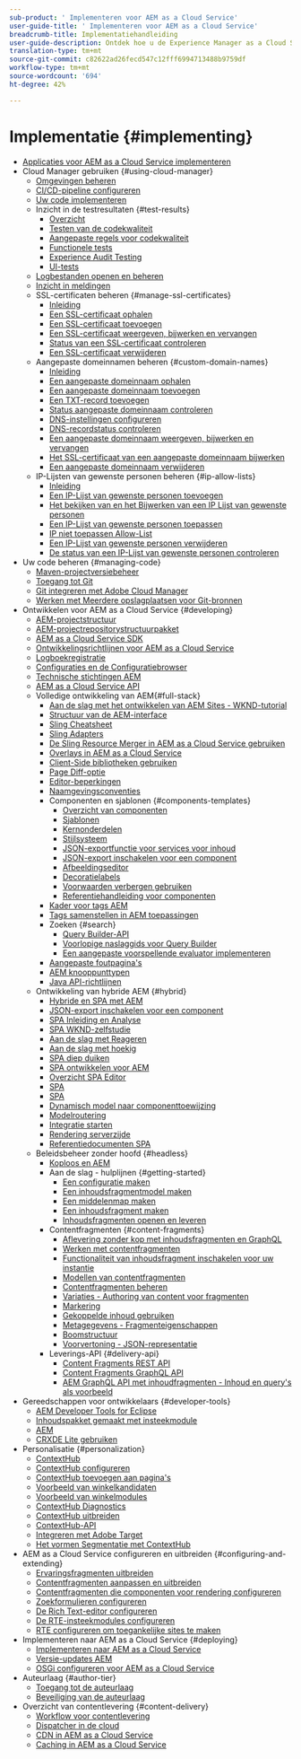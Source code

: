 ```yaml
---
sub-product: ' Implementeren voor AEM as a Cloud Service'
user-guide-title: ' Implementeren voor AEM as a Cloud Service'
breadcrumb-title: Implementatiehandleiding
user-guide-description: Ontdek hoe u de Experience Manager as a Cloud Service-implementatie aanpast, inclusief onderwerpen over ontwikkeling en implementatie.
translation-type: tm+mt
source-git-commit: c82622ad26fecd547c12fff6994713488b9759df
workflow-type: tm+mt
source-wordcount: '694'
ht-degree: 42%

---
```



# Implementatie {#implementing}

+ [Applicaties voor AEM as a Cloud Service implementeren](/help/implementing/home.md)
+ Cloud Manager gebruiken {#using-cloud-manager}
   + [Omgevingen beheren](cloud-manager/manage-environments.md)
   + [CI/CD-pipeline configureren](cloud-manager/configure-pipeline.md)
   + [Uw code implementeren](cloud-manager/deploy-code.md)
   + Inzicht in de testresultaten {#test-results}
      + [Overzicht](/help/implementing/cloud-manager/overview-test-results.md)
      + [Testen van de codekwaliteit](/help/implementing/cloud-manager/code-quality-testing.md)
      + [Aangepaste regels voor codekwaliteit](cloud-manager/custom-code-quality-rules.md)
      + [Functionele tests](/help/implementing/cloud-manager/functional-testing.md)
      + [Experience Audit Testing](/help/implementing/cloud-manager/experience-audit-testing.md)
      + [UI-tests](/help/implementing/cloud-manager/ui-testing.md)
   + [Logbestanden openen en beheren](cloud-manager/manage-logs.md)
   + [Inzicht in meldingen](cloud-manager/notifications.md)
   + SSL-certificaten beheren {#manage-ssl-certificates}
      + [Inleiding](/help/implementing/cloud-manager/managing-ssl-certifications/introduction.md)
      + [Een SSL-certificaat ophalen](/help/implementing/cloud-manager/managing-ssl-certifications/get-ssl-certificate.md)
      + [Een SSL-certificaat toevoegen](/help/implementing/cloud-manager/managing-ssl-certifications/add-ssl-certificate.md)
      + [Een SSL-certificaat weergeven, bijwerken en vervangen](/help/implementing/cloud-manager/managing-ssl-certifications/view-update-replace-ssl-certificate.md)
      + [Status van een SSL-certificaat controleren](/help/implementing/cloud-manager/managing-ssl-certifications/check-status-ssl-certificate.md)
      + [Een SSL-certificaat verwijderen](/help/implementing/cloud-manager/managing-ssl-certifications/delete-ssl-certificate.md)
   + Aangepaste domeinnamen beheren {#custom-domain-names}
      + [Inleiding](/help/implementing/cloud-manager/custom-domain-names/introduction.md)
      + [Een aangepaste domeinnaam ophalen](/help/implementing/cloud-manager/custom-domain-names/get-custom-domain-name.md)
      + [Een aangepaste domeinnaam toevoegen](/help/implementing/cloud-manager/custom-domain-names/add-custom-domain-name.md)
      + [Een TXT-record toevoegen](/help/implementing/cloud-manager/custom-domain-names/add-text-record.md)
      + [Status aangepaste domeinnaam controleren](/help/implementing/cloud-manager/custom-domain-names/check-domain-name-status.md)
      + [DNS-instellingen configureren](/help/implementing/cloud-manager/custom-domain-names/configure-dns-settings.md)
      + [DNS-recordstatus controleren](/help/implementing/cloud-manager/custom-domain-names/check-dns-record-status.md)
      + [Een aangepaste domeinnaam weergeven, bijwerken en vervangen](/help/implementing/cloud-manager/custom-domain-names/view-update-replace-custom-domain-name.md)
      + [Het SSL-certificaat van een aangepaste domeinnaam bijwerken](/help/implementing/cloud-manager/custom-domain-names/update-cdn-ssl-certificate.md)
      + [Een aangepaste domeinnaam verwijderen](/help/implementing/cloud-manager/custom-domain-names/delete-custom-domain-name.md)
   + IP-Lijsten van gewenste personen beheren {#ip-allow-lists}
      + [Inleiding](/help/implementing/cloud-manager/ip-allow-lists/introduction.md)
      + [Een IP-Lijst van gewenste personen toevoegen](/help/implementing/cloud-manager/ip-allow-lists/add-ip-allow-lists.md)
      + [Het bekijken van en het Bijwerken van een IP Lijst van gewenste personen](/help/implementing/cloud-manager/ip-allow-lists/view-update-ip-allow-list.md)
      + [Een IP-Lijst van gewenste personen toepassen](/help/implementing/cloud-manager/ip-allow-lists/apply-allow-list.md)
      + [IP niet toepassen Allow-List](/help/implementing/cloud-manager/ip-allow-lists/unapply-ip-allow-list.md)
      + [Een IP-Lijst van gewenste personen verwijderen](/help/implementing/cloud-manager/ip-allow-lists/delete-ip-allow-list.md)
      + [De status van een IP-Lijst van gewenste personen controleren](/help/implementing/cloud-manager/ip-allow-lists/check-ip-allow-list-status.md)
+ Uw code beheren {#managing-code}
   + [Maven-projectversiebeheer](cloud-manager/project-version-handling.md)
   + [Toegang tot Git](cloud-manager/accessing-git.md)
   + [Git integreren met Adobe Cloud Manager](cloud-manager/integrating-with-git.md)
   + [Werken met Meerdere opslagplaatsen voor Git-bronnen](/help/implementing/cloud-manager/working-with-multiple-source-git-repositories.md)
+ Ontwikkelen voor AEM as a Cloud Service {#developing}
   + [AEM-projectstructuur](developing/introduction/aem-project-content-package-structure.md)
   + [AEM-projectrepositorystructuurpakket](developing/introduction/repository-structure-package.md)
   + [AEM as a Cloud Service SDK](developing/introduction/aem-as-a-cloud-service-sdk.md)
   + [Ontwikkelingsrichtlijnen voor AEM as a Cloud Service](developing/introduction/development-guidelines.md)
   + [Logboekregistratie](developing/introduction/logging.md)
   + [Configuraties en de Configuratiebrowser](developing/introduction/configurations.md)
   + [Technische stichtingen AEM](/help/implementing/developing/introduction/aem-technologies.md)
   + [AEM as a Cloud Service API](https://docs.adobe.com/content/help/en/experience-manager-cloud-service/implementing/developing/ref/javadoc/index.html)
   + Volledige ontwikkeling van AEM{#full-stack}
      + [Aan de slag met het ontwikkelen van AEM Sites - WKND-tutorial](developing/introduction/develop-wknd-tutorial.md)
      + [Structuur van de AEM-interface](developing/introduction/ui-structure.md)
      + [Sling Cheatsheet](developing/introduction/sling-cheatsheet.md)
      + [Sling Adapters](developing/introduction/sling-adapters.md)
      + [De Sling Resource Merger in AEM as a Cloud Service gebruiken](developing/introduction/sling-resource-merger.md)
      + [Overlays in AEM as a Cloud Service](developing/introduction/overlays.md)
      + [Client-Side bibliotheken gebruiken](developing/introduction/clientlibs.md)
      + [Page Diff-optie](/help/implementing/developing/introduction/page-diff.md)
      + [Editor-beperkingen](/help/implementing/developing/introduction/editor-limitations.md)
      + [Naamgevingsconventies](/help/implementing/developing/introduction/naming-conventions.md)
      + Componenten en sjablonen {#components-templates}
         + [Overzicht van componenten](developing/components/overview.md)
         + [Sjablonen](developing/components/templates.md)
         + [Kernonderdelen](https://docs.adobe.com/content/help/en/experience-manager-core-components/using/introduction.html)
         + [Stijlsysteem](/help/sites-cloud/authoring/features/style-system.md)
         + [JSON-exportfunctie voor services voor inhoud](developing/components/json-exporter.md)
         + [JSON-export inschakelen voor een component](developing/components/enabling-json-exporter.md)
         + [Afbeeldingseditor](developing/components/image-editor.md)
         + [Decoratielabels](developing/components/decoration-tag.md)
         + [Voorwaarden verbergen gebruiken](developing/components/hide-conditions.md)
         + [Referentiehandleiding voor componenten](developing/components/reference.md)
      + [Kader voor tags AEM](/help/implementing/developing/introduction/tagging-framework.md)
      + [Tags samenstellen in AEM toepassingen](/help/implementing/developing/introduction/tagging-applications.md)
      + Zoeken {#search}
         + [Query Builder-API](/help/implementing/developing/introduction/query-builder-api.md)
         + [Voorlopige naslaggids voor Query Builder](/help/implementing/developing/introduction/query-builder-predicates.md)
         + [Een aangepaste voorspellende evaluator implementeren](/help/implementing/developing/introduction/query-builder-custom-predicate.md)
      + [Aangepaste foutpagina&#39;s](/help/implementing/developing/introduction/custom-error-page.md)
      + [AEM knooppunttypen](/help/implementing/developing/introduction/node-types.md)
      + [Java API-richtlijnen](/help/implementing/developing/introduction/java-api-guidelines.md)
   + Ontwikkeling van hybride AEM {#hybrid}
      + [Hybride en SPA met AEM](https://www.adobe.com/content/dam/www/us/en/marketing/experience-manager-sites/headless-content-management-system/pdfs/aem-hybrid-architecture-wp-1-18-19.pdf)
      + [JSON-export inschakelen voor een component](developing/components/enabling-json-exporter.md)
      + [SPA Inleiding en Analyse](developing/hybrid/introduction.md)
      + [SPA WKND-zelfstudie](developing/hybrid/wknd-tutorial.md)
      + [Aan de slag met Reageren](developing/hybrid/getting-started-react.md)
      + [Aan de slag met hoekig](developing/hybrid/getting-started-angular.md)
      + [SPA diep duiken](developing/hybrid/deep-dives.md)
      + [SPA ontwikkelen voor AEM](developing/hybrid/developing.md)
      + [Overzicht SPA Editor](developing/hybrid/editor-overview.md)
      + [SPA](developing/hybrid/blueprint.md)
      + [SPA](developing/hybrid/page-component.md)
      + [Dynamisch model naar componenttoewijzing](developing/hybrid/model-to-component-mapping.md)
      + [Modelroutering](developing/hybrid/routing.md)
      + [Integratie starten](developing/hybrid/launch-integration.md)
      + [Rendering serverzijde](developing/hybrid/ssr.md)
      + [Referentiedocumenten SPA](developing/hybrid/reference-materials.md)
   + Beleidsbeheer zonder hoofd {#headless}
      + [Koploos en AEM](developing/headless/introduction.md)
      + Aan de slag - hulplijnen {#getting-started}
         + [Een configuratie maken](developing/headless/getting-started/create-configuration.md)
         + [Een inhoudsfragmentmodel maken](developing/headless/getting-started/create-content-model.md)
         + [Een middelenmap maken](developing/headless/getting-started/create-assets-folder.md)
         + [Een inhoudsfragment maken](developing/headless/getting-started/create-content-fragment.md)
         + [Inhoudsfragmenten openen en leveren](developing/headless/getting-started/create-api-request.md)
      + Contentfragmenten {#content-fragments}
         + [Aflevering zonder kop met inhoudsfragmenten en GraphQL](/help/assets/content-fragments/content-fragments-graphql.md)
         + [Werken met contentfragmenten](/help/assets/content-fragments/content-fragments.md)
         + [Functionaliteit van inhoudsfragment inschakelen voor uw instantie](/help/assets/content-fragments/content-fragments-configuration-browser.md)
         + [Modellen van contentfragmenten](/help/assets/content-fragments/content-fragments-models.md)
         + [Contentfragmenten beheren](/help/assets/content-fragments/content-fragments-managing.md)
         + [Variaties - Authoring van content voor fragmenten](/help/assets/content-fragments/content-fragments-variations.md)
         + [Markering](/help/assets/content-fragments/content-fragments-markdown.md)
         + [Gekoppelde inhoud gebruiken](/help/assets/content-fragments/content-fragments-assoc-content.md)
         + [Metagegevens - Fragmenteigenschappen](/help/assets/content-fragments/content-fragments-metadata.md)
         + [Boomstructuur](/help/assets/content-fragments/content-fragments-structure-tree.md)
         + [Voorvertoning - JSON-representatie](/help/assets/content-fragments/content-fragments-json-preview.md)
      + Leverings-API {#delivery-api}
         + [Content Fragments REST API](/help/assets/content-fragments/assets-api-content-fragments.md)
         + [Content Fragments GraphQL API](/help/assets/content-fragments/graphql-api-content-fragments.md)
         + [AEM GraphQL API met inhoudfragmenten - Inhoud en query&#39;s als voorbeeld](/help/assets/content-fragments/content-fragments-graphql-samples.md)
+ Gereedschappen voor ontwikkelaars {#developer-tools}
   + [AEM Developer Tools for Eclipse](/help/implementing/developing/tools/eclipse.md)
   + [Inhoudspakket gemaakt met insteekmodule](/help/implementing/developing/tools/maven-plugin.md)
   + [AEM](/help/implementing/developing/tools/repo-tool.md)
   + [CRXDE Lite gebruiken](/help/implementing/developing/tools/crxde.md)
+ Personalisatie {#personalization}
   + [ContextHub](developing/personalization/contexthub.md)
   + [ContextHub configureren](developing/personalization/configuring-contexthub.md)
   + [ContextHub toevoegen aan pagina&#39;s](developing/personalization/adding-contexthub.md)
   + [Voorbeeld van winkelkandidaten](developing/personalization/sample-stores.md)
   + [Voorbeeld van winkelmodules](developing/personalization/sample-modules.md)
   + [ContextHub Diagnostics](developing/personalization/contexthub-diagnostics.md)
   + [ContextHub uitbreiden](developing/personalization/extending-contexthub.md)
   + [ContextHub-API](developing/personalization/contexthub-api.md)
   + [Integreren met Adobe Target](/help/sites-cloud/integrating/adobe-target.md)
   + [Het vormen Segmentatie met ContextHub](/help/sites-cloud/authoring/personalization/contexthub-segmentation.md)
+ AEM as a Cloud Service configureren en uitbreiden {#configuring-and-extending}
   + [Ervaringsfragmenten uitbreiden](developing/extending/experience-fragments.md)
   + [Contentfragmenten aanpassen en uitbreiden](developing/extending/content-fragments-customizing.md)
   + [Contentfragmenten die componenten voor rendering configureren](developing/extending/content-fragments-configuring-components-rendering.md)
   + [Zoekformulieren configureren](developing/extending/search-forms.md)
   + [De Rich Text-editor configureren](/help/implementing/developing/extending/rich-text-editor.md)
   + [De RTE-insteekmodules configureren](/help/implementing/developing/extending/configure-rich-text-editor-plug-ins.md)
   + [RTE configureren om toegankelijke sites te maken](/help/implementing/developing/extending/rte-accessible-content.md)
+ Implementeren naar AEM as a Cloud Service {#deploying}
   + [Implementeren naar AEM as a Cloud Service](deploying/overview.md)
   + [Versie-updates AEM](deploying/aem-version-updates.md)
   + [OSGi configureren voor AEM as a Cloud Service](deploying/configuring-osgi.md)
+ Auteurlaag {#author-tier}
   + [Toegang tot de auteurlaag](/help/implementing/author-tier/accessing-the-author-tier.md)
   + [Beveiliging van de auteurlaag](/help/implementing/author-tier/securing-the-author-tier.md)
+ Overzicht van contentlevering {#content-delivery}
   + [Workflow voor contentlevering](dispatcher/overview.md)
   + [Dispatcher in de cloud](dispatcher/disp-overview.md)
   + [CDN in AEM as a Cloud Service](dispatcher/cdn.md)
   + [Caching in AEM as a Cloud Service](dispatcher/caching.md)